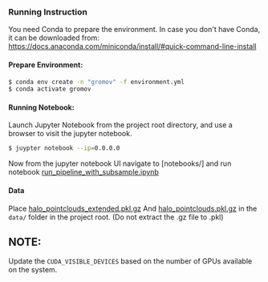 ### Running Instruction

You need Conda to prepare the environment. In case you don't have Conda, it can be downloaded from: https://docs.anaconda.com/miniconda/install/#quick-command-line-install


#### Prepare Environment:
```bash
$ conda env create -n "gromov" -f environment.yml
$ conda activate gromov
```

#### Running Notebook:

Launch Jupyter Notebook from the project root directory, and use a browser to visit the jupyter notebook.

```bash
$ juypter notebook --ip=0.0.0.0
```


Now from the jupyter notebook UI navigate to [notebooks/] and run notebook [run_pipeline_with_subsample.ipynb](notebooks/run_pipeline_with_subsample.ipynb)


#### Data
Place [halo_pointclouds_extended.pkl.gz](https://drive.google.com/file/d/1EKXV2h4Lzk_XS-xG0qVC7_HryP81NhFi/view?usp=sharing) And [halo_pointclouds.pkl.gz](https://drive.google.com/file/d/1oyjjtloTuMEsAipcEDAIQfyAQ1idG29X/view?usp=sharing) in the `data/` folder in the project root. (Do not extract the .gz file to .pkl)


## NOTE:
Update the `CUDA_VISIBLE_DEVICES` based on the number of GPUs available on the system.
